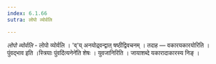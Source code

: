 ```yaml
---
index: 6.1.66
sutra: लोपो व्योर्वलि

---
```

_लोपो व्योर्वलि_ - लोपो व्योर्वलि । 'व्'य् अनयोद्र्वन्द्वात् षष्ठीद्विवचनम् । तदाह — वकारयकारयोरिति । पुंवद्भाव इति ।स्त्रियाः पुंवदि॑त्यनेने॑ति शेषः । युवजानिरिति । जायाशब्दे यकारादाकारस्य निङ् । 